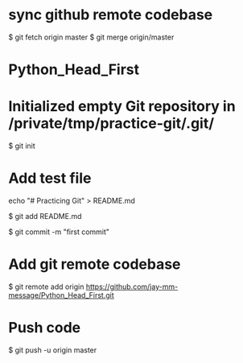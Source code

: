 # sync github remote codebase
$ git fetch origin master
$ git merge origin/master

# Python_Head_First
# Initialized empty Git repository in /private/tmp/practice-git/.git/
$ git init

# Add test file
echo "# Practicing Git" > README.md

$ git add README.md

$ git commit -m "first commit"

# Add git remote codebase
$ git remote add origin https://github.com/jay-mm-message/Python_Head_First.git

# Push code
$ git push -u origin master
